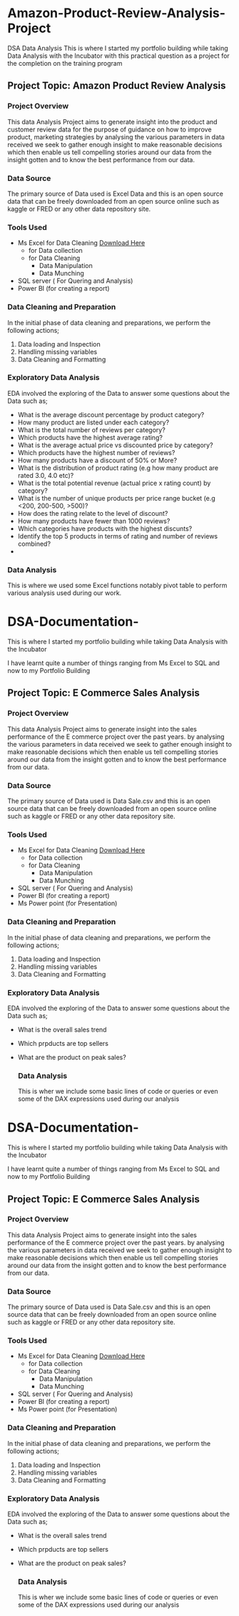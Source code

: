 # Amazon-Product-Review-Analysis-Project
DSA Data Analysis
This is where I started my portfolio building while taking Data Analysis with the Incubator with this practical question as a project for the completion on the training program

## Project Topic: Amazon Product Review Analysis

### Project Overview

This data Analysis Project aims to generate insight into the product and customer review data for the purpose of guidance on how to improve product, marketing strategies by analysing the various parameters in data received we seek to gather enough insight to make reasonable decisions which then enable us tell compelling stories around our data from the insight gotten and to know the best performance from our data.

### Data Source
The primary source of Data used is Excel Data and this is an open source data that can be freely downloaded from an open source online such as kaggle or FRED or any other data repository site.

### Tools Used

- Ms Excel for Data Cleaning [Download Here](https://www.microsoft.com)                                                                                                                    
     - for Data collection
     - for Data Cleaning
          - Data Manipulation
          - Data Munching
- SQL server ( For Quering and Analysis)
- Power BI (for creating a report)
  

### Data Cleaning and Preparation

In the initial phase of data cleaning and preparations, we perform the following actions;
1. Data loading and Inspection
2. Handling missing variables
3. Data Cleaning and Formatting

### Exploratory Data Analysis
EDA involved the exploring of the Data to answer some questions about the Data such as;
- What is the average discount percentage by product category?
- How many product are listed under each category?
- What is the total number of reviews per category?
- Which products have the highest average rating?
- What is the average actual price vs discounted price by category?
- Which products have the highest number of reviews?
- How many products have a discount of 50% or More?
- What is the distribution of product rating (e.g how many product are rated 3.0, 4.0 etc)?
- What is the total potential revenue (actual price x rating count) by category?
- What is the number of unique products per price range bucket (e.g <200, 200-500, >500)?
- How does the rating relate to the level of discount?
- How many products have fewer than 1000 reviews?
- Which categories have products with the highest discunts?
- Identify the top 5 products in terms of rating and number of reviews combined?
- 

  ### Data Analysis

  This is where we used some Excel functions notably pivot table to perform various analysis used during our work.
# DSA-Documentation-
This is where I started my portfolio building while taking Data Analysis with the Incubator

I have learnt quite a number of things ranging from Ms Excel to SQL and now to my Portfolio Building 

## Project Topic: E Commerce Sales Analysis

### Project Overview

This data Analysis Project aims to generate insight into the sales performance of the E commerce project over the past years. by analysing the various parameters in data received we seek to gather enough insight to make reasonable decisions which then enable us tell compelling stories around our data from the insight gotten and to know the best performance from our data.

### Data Source
The primary source of Data used is Data Sale.csv and this is an open source data that can be freely downloaded from an open source online such as kaggle or FRED or any other data repository site.

### Tools Used

- Ms Excel for Data Cleaning [Download Here](https://www.microsoft.com)                                                                                                                    
     - for Data collection
     - for Data Cleaning
          - Data Manipulation
          - Data Munching
- SQL server ( For Quering and Analysis)
- Power BI (for creating a report)
- Ms Power point (for Presentation)

### Data Cleaning and Preparation

In the initial phase of data cleaning and preparations, we perform the following actions;
1. Data loading and Inspection
2. Handling missing variables
3. Data Cleaning and Formatting

### Exploratory Data Analysis
EDA involved the exploring of the Data to answer some questions about the Data such as;
- What is the overall sales trend
- Which prpducts are top sellers
- What are the product on peak sales?

  ### Data Analysis

  This is wher we include some basic lines of code or queries or even some of the DAX expressions used during our analysis


# DSA-Documentation-
This is where I started my portfolio building while taking Data Analysis with the Incubator

I have learnt quite a number of things ranging from Ms Excel to SQL and now to my Portfolio Building 

## Project Topic: E Commerce Sales Analysis

### Project Overview

This data Analysis Project aims to generate insight into the sales performance of the E commerce project over the past years. by analysing the various parameters in data received we seek to gather enough insight to make reasonable decisions which then enable us tell compelling stories around our data from the insight gotten and to know the best performance from our data.

### Data Source
The primary source of Data used is Data Sale.csv and this is an open source data that can be freely downloaded from an open source online such as kaggle or FRED or any other data repository site.

### Tools Used

- Ms Excel for Data Cleaning [Download Here](https://www.microsoft.com)                                                                                                                    
     - for Data collection
     - for Data Cleaning
          - Data Manipulation
          - Data Munching
- SQL server ( For Quering and Analysis)
- Power BI (for creating a report)
- Ms Power point (for Presentation)

### Data Cleaning and Preparation

In the initial phase of data cleaning and preparations, we perform the following actions;
1. Data loading and Inspection
2. Handling missing variables
3. Data Cleaning and Formatting

### Exploratory Data Analysis
EDA involved the exploring of the Data to answer some questions about the Data such as;
- What is the overall sales trend
- Which prpducts are top sellers
- What are the product on peak sales?

  ### Data Analysis

  This is wher we include some basic lines of code or queries or even some of the DAX expressions used during our analysis









